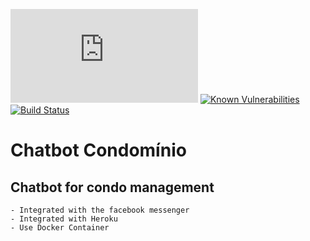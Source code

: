 [![Node version](https://img.shields.io/node/v/Package.json?style=flat)](http://nodejs.org/download/)
[![Known Vulnerabilities](https://snyk.io/test/github/dwyl/hapi-auth-jwt2/badge.svg?targetFile=package.json)](https://snyk.io/test/github/dwyl/hapi-auth-jwt2?targetFile=package.json)
[![Build Status](https://travis-ci.org/sdo-anderson/chatbot-condominio.svg?branch=master)](https://travis-ci.org/sdo-anderson/chatbot-condominio)

# Chatbot Condomínio

## Chatbot for condo management

    - Integrated with the facebook messenger
    - Integrated with Heroku
    - Use Docker Container

